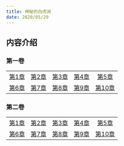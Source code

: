```yaml
---
title: 神秘的白虎涧
date: 2020/05/29
---
```






## 内容介绍

### 第一卷
|    |    |    |    |    |
| :-------: | :---------: | :--------: | :-------------: | :----------: |
| [第1章 ](../Novel/01/01)  | [第2章 ](../Novel/01/01)  | [第3章 ](../Novel/01/01)  | [第4章 ](../Novel/01/01)  | [第5章 ](../Novel/01/01)  |
| [第6章 ](../Novel/01/01)  | [第7章 ](../Novel/01/01)  | [第8章 ](../Novel/01/01)  | [第9章 ](../Novel/01/01)  | [第10章 ](../Novel/01/01)  |

### 第二卷
|    |    |    |    |    |
| :-------: | :---------: | :--------: | :-------------: | :----------: |
| [第1章 ](../Novel/01/01)  | [第2章 ](../Novel/01/01)  | [第3章 ](../Novel/01/01)  | [第4章 ](../Novel/01/01)  | [第5章 ](../Novel/01/01)  |
| [第6章 ](../Novel/01/01)  | [第7章 ](../Novel/01/01)  | [第8章 ](../Novel/01/01)  | [第9章 ](../Novel/01/01)  | [第10章 ](../Novel/01/01)  |


